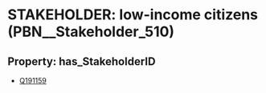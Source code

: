 # STAKEHOLDER: __low-income citizens__ (PBN__Stakeholder_510)

## Property: has_StakeholderID

* [Q191159](Q191159)

